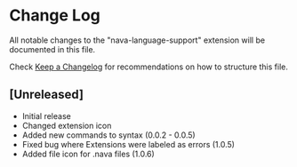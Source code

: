# Change Log

All notable changes to the "nava-language-support" extension will be documented in this file.

Check [Keep a Changelog](http://keepachangelog.com/) for recommendations on how to structure this file.

## [Unreleased]

- Initial release
- Changed extension icon
- Added new commands to syntax (0.0.2 - 0.0.5)
- Fixed bug where Extensions were labeled as errors (1.0.5)
- Added file icon for .nava files (1.0.6)